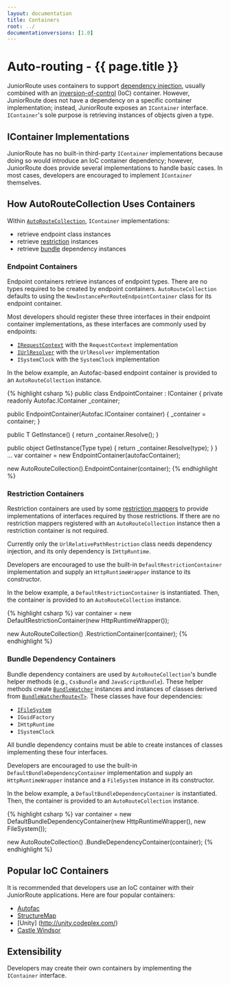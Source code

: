 ```yaml
---
layout: documentation
title: Containers
root: ../
documentationversions: [1.0]
---
```

Auto-routing - {{ page.title }}
=
JuniorRoute uses containers to support [dependency injection](http://en.wikipedia.org/wiki/Dependency_injection), usually combined with an [inversion-of-control](http://en.wikipedia.org/wiki/Inversion_of_control) (IoC) container. However, JuniorRoute does not have a dependency on a specific container implementation; instead, JuniorRoute exposes an ```IContainer``` interface. ```IContainer```'s sole purpose is retrieving instances of objects given a type.

IContainer Implementations
-
JuniorRoute has no built-in third-party ```IContainer``` implementations because doing so would introduce an IoC container dependency; however, JuniorRoute does provide several implementations to handle basic cases. In most cases, developers are encouraged to implement ```IContainer``` themselves.

How AutoRouteCollection Uses Containers
-
Within [```AutoRouteCollection```](autoroutecollection.html), ```IContainer``` implementations:
* retrieve endpoint class instances
* retrieve [restriction](restrictions.html) instances
* retrieve [bundle](bundles.html) dependency instances

### Endpoint Containers

Endpoint containers retrieve instances of endpoint types. There are no types required to be created by endpoint containers. ```AutoRouteCollection``` defaults to using the ```NewInstancePerRouteEndpointContainer``` class for its endpoint container.

Most developers should register these three interfaces in their endpoint container implementations, as these interfaces are commonly used by endpoints:
* [```IRequestContext```](request_contexts.html) with the ```RequestContext``` implementation
* [```IUrlResolver```](url_resolvers.html) with the ```UrlResolver``` implementation
* ```ISystemClock``` with the ```SystemClock``` implementation

In the below example, an Autofac-based endpoint container is provided to an ```AutoRouteCollection``` instance.

{% highlight csharp %}
public class EndpointContainer : IContainer
{
  private readonly Autofac.IContainer _container;

  public EndpointContainer(Autofac.IContainer container)
  {
    _container = container;
  }

  public T GetInstance<T>()
  {
    return _container.Resolve<T>();
  }

  public object GetInstance(Type type)
  {
    return _container.Resolve(type);
  }
}
...
var container = new EndpointContainer(autofacContainer);

new AutoRouteCollection().EndpointContainer(container);
{% endhighlight %}

### Restriction Containers

Restriction containers are used by some [restriction mappers](restriction_mappers.html) to provide implementations of interfaces required by those restrictions. If there are no restriction mappers registered with an ```AutoRouteCollection``` instance then a restriction container is not required.

Currently only the ```UrlRelativePathRestriction``` class needs dependency injection, and its only dependency is ```IHttpRuntime```.

Developers are encouraged to use the built-in ```DefaultRestrictionContainer``` implementation and supply an ```HttpRuntimeWrapper``` instance to its constructor.

In the below example, a ```DefaultRestrictionContainer``` is instantiated. Then, the container is provided to an ```AutoRouteCollection``` instance.

{% highlight csharp %}
var container = new DefaultRestrictionContainer(new HttpRuntimeWrapper());

new AutoRouteCollection()
  .RestrictionContainer(container);
{% endhighlight %}

### Bundle Dependency Containers

Bundle dependency containers are used by ```AutoRouteCollection```'s bundle helper methods (e.g., ```CssBundle``` and ```JavaScriptBundle```). These helper methods create [```BundleWatcher```](bundle_watchers.html) instances and instances of classes derived from [```BundleWatcherRoute<T>```](bundle_watcher_routes.html). These classes have four dependencies:
* [```IFileSystem```](file_systems.html)
* ```IGuidFactory```
* ```IHttpRuntime```
* ```ISystemClock```

All bundle dependency contains must be able to create instances of classes implementing these four interfaces.

Developers are encouraged to use the built-in ```DefaultBundleDependencyContainer``` implementation and supply an ```HttpRuntimeWrapper``` instance and a ```FileSystem``` instance in its constructor.

In the below example, a ```DefaultBundleDependencyContainer``` is instantiated. Then, the container is provided to an ```AutoRouteCollection``` instance.

{% highlight csharp %}
var container = new DefaultBundleDependencyContainer(new HttpRuntimeWrapper(), new FileSystem());

new AutoRouteCollection()
  .BundleDependencyContainer(container);
{% endhighlight %}

Popular IoC Containers
-
It is recommended that developers use an IoC container with their JuniorRoute applications. Here are four popular containers:
* [Autofac](http://code.google.com/p/autofac/)
* [StructureMap](http://docs.structuremap.net/)
* [Unity] (http://unity.codeplex.com/)
* [Castle Windsor](http://docs.castleproject.org/Windsor.MainPage.ashx)

Extensibility
-
Developers may create their own containers by implementing the ```IContainer``` interface.